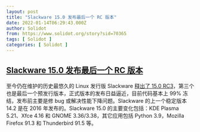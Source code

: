 ```yaml
---
layout: post
title: "Slackware 15.0 发布最后一个 RC 版本"
date: 2022-01-14T06:29:43.000Z
author: Solidot
from: https://www.solidot.org/story?sid=70365
tags: [ Solidot ]
categories: [ Solidot ]
---
```

<!--1642141783000-->
[Slackware 15.0 发布最后一个 RC 版本](https://www.solidot.org/story?sid=70365)
------

<div>
至今仍在维护的历史最悠久的 Linux 发行版 Slackware <a href="http://www.slackware.com/changelog/current.php?cpu=i386" target="_blank">释出了 15.0 RC3</a>，第三个也是最后一个预发行版本，正式版本的发布日益逼近，目前代码基本上 99% 冻结，发布前主要是修 bug 或解决性能下降问题。Slackware 的上一个稳定版本 14.2 是在 2016 年发布的。Slackware 15.0 的主要变化包括：KDE Plasma 5.21、Xfce 4.16 和 GNOME 3.36/3.38，其它应用包括 Python 3.9，Mozilla Firefox 91.3 和 Thunderbird 91.5 等。
</div>
